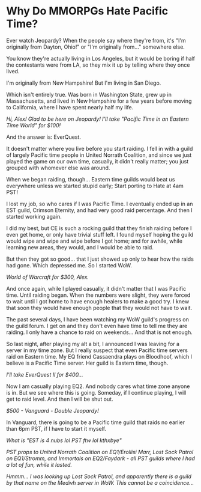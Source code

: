 # Why Do MMORPGs Hate Pacific Time?

Ever watch Jeopardy? When the people say where they're from, it's "I'm originally from Dayton, Ohio!" or "I'm originally from..." somewhere else.

You know they're actually living in Los Angeles, but it would be boring if half the contestants were from LA, so they mix it up by telling where they once lived.

I'm originally from New Hampshire! But I'm living in San Diego.

Which isn't entirely true. Was born in Washington State, grew up in Massachusetts, and lived in New Hampshire for a few years before moving to California, where I have spent nearly half my life.

*Hi, Alex! Glad to be here on Jeopardy! I'll take "Pacific Time in an Eastern Time World" for $100!*

And the answer is: EverQuest.

It doesn't matter where you live before you start raiding. I fell in with a guild of largely Pacific time people in United Norrath Coalition, and since we just played the game on our own time, casually, it didn't really matter; you just grouped with whomever else was around.

When we began raiding, though... Eastern time guilds would beat us everywhere unless we started stupid early; Start porting to Hate at 4am PST!

I lost my job, so who cares if I was Pacific Time. I eventually ended up in an EST guild, Crimson Eternity, and had very good raid percentage. And then I started working again.

I did my best, but CE is such a rocking guild that they finish raiding before I even get home, or only have trivial stuff left. I found myself hoping the guild would wipe and wipe and wipe before I got home; and for awhile, while learning new areas, they would, and I would be able to raid.

But then they got so good... that I just showed up only to hear how the raids had gone. Which depressed me. So I started WoW.

*World of Warcraft for $300, Alex.*

And once again, while I played casually, it didn't matter that I was Pacific time. Until raiding began. When the numbers were slight, they were forced to wait until I got home to have enough healers to make a good try. I knew that soon they would have enough people that they would not have to wait.

The past several days, I have been watching my WoW guild's progress on the guild forum. I get on and they don't even have time to tell me they are raiding. I only have a chance to raid on weekends... And that is not enough.

So last night, after playing my alt a bit, I announced I was leaving for a server in my time zone. But I really suspect that even Pacific time servers raid on Eastern time. My EQ friend Cassaendra plays on Bloodhoof, which I believe is a Pacific Time server. Her guild is Eastern time, though.

*I'll take EverQuest II for $400...*

Now I am casually playing EQ2. And nobody cares what time zone anyone is in. But we see where this is going. Someday, if I continue playing, I will get to raid level. And then I will be shut out.

*$500 - Vanguard - Double Jeopardy!*

In Vanguard, there is going to be a Pacific time guild that raids no earlier than 6pm PST, if I have to start it myself.

*What is "EST is 4 nubs lol PST ftw lol kthxbye"*

*PST props to United Norrath Coalition on EQ1/Erollisi Marr, Lost Sock Patrol on EQ1/Stromm, and Immortals on EQ2/Faydark - all PST guilds where I had a lot of fun, while it lasted.*

*Hmmm... I was looking up Lost Sock Patrol, and apparently there is a guild by that name on the Medivh server in WoW. This cannot be a coincidence...*
